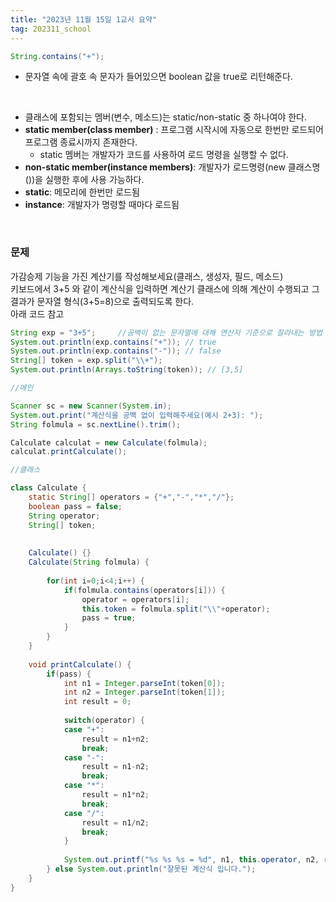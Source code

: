 ```yaml
---
title: "2023년 11월 15일 1교시 요약"
tag: 202311_school
---
```


```java
String.contains("+");
```
- 문자열 속에 괄호 속 문자가 들어있으면 boolean 값을 true로 리턴해준다.
  
<br>

- 클래스에 포함되는 멤버(변수, 메소드)는 static/non-static 중 하나여야 한다.
- **static member(class member)** : 프로그램 시작시에 자동으로 한번만 로드되어 프로그램 종료시까지 존재한다.
  - static 멤버는 개발자가 코드를 사용하여 로드 명령을 실행할 수 없다.
- **non-static member(instance members)**: 개발자가 로드명령(new 클래스명())을 실행한 후에 사용 가능하다. 
- **static**: 메모리에 한번만 로드됨
- **instance**: 개발자가 명령할 때마다 로드됨

<br>

### 문제

가감승제 기능을 가진 계산기를 작성해보세요(클래스, 생성자, 필드, 메소드)<br>
키보드에서 3+5 와 같이 계산식을 입력하면 계산기 클래스에 의해 계산이 수행되고 그 결과가 문자열 형식(3+5=8)으로 출력되도록 한다. <br>
아래 코드 참고
```java
String exp = "3+5";		//공백이 없는 문자열에 대해 연산자 기준으로 잘라내는 방법
System.out.println(exp.contains("+")); // true
System.out.println(exp.contains("-")); // false
String[] token = exp.split("\\+");
System.out.println(Arrays.toString(token)); // [3,5]
```

```java
//메인

Scanner sc = new Scanner(System.in);
System.out.print("계산식을 공백 없이 입력해주세요(예시 2+3): ");
String folmula = sc.nextLine().trim();

Calculate calculat = new Calculate(folmula);
calculat.printCalculate();
```

```java
//클래스

class Calculate {
	static String[] operators = {"+","-","*","/"};
	boolean pass = false;
	String operator;
	String[] token;
	
	
	Calculate() {}
	Calculate(String folmula) {
		
		for(int i=0;i<4;i++) {
			if(folmula.contains(operators[i])) {
				operator = operators[i];
				this.token = folmula.split("\\"+operator);
				pass = true;
			} 
		}
	}
	
	void printCalculate() {
		if(pass) {
			int n1 = Integer.parseInt(token[0]);
			int n2 = Integer.parseInt(token[1]);
			int result = 0;
			
			switch(operator) {
			case "+": 
				result = n1+n2;
				break;
			case "-": 
				result = n1-n2;
				break;
			case "*": 
				result = n1*n2;
				break;
			case "/": 
				result = n1/n2;
				break;
			}
			
			System.out.printf("%s %s %s = %d", n1, this.operator, n2, result);
		} else System.out.println("잘못된 계산식 입니다.");
	}
}
```
